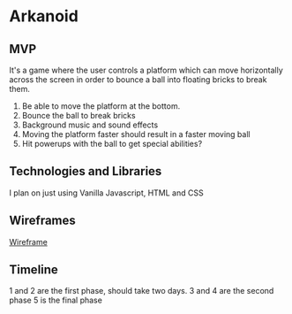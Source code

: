 # Arkanoid

## MVP
It's a game where the user controls a platform which can move horizontally across the screen in order to bounce a ball into floating bricks to break them.

1. Be able to move the platform at the bottom.
2. Bounce the ball to break bricks
3. Background music and sound effects
4. Moving the platform faster should result in a faster moving ball
5. Hit powerups with the ball to get special abilities?

## Technologies and Libraries

I plan on just using Vanilla Javascript, HTML and CSS

## Wireframes
[Wireframe](Wireframe.png)

## Timeline
1 and 2 are the first phase, should take two days.
3 and 4 are the second phase
5 is the final phase
